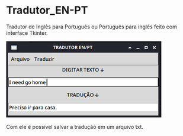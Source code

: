 # Tradutor_EN-PT
Tradutor de Inglês para Português ou Português para inglês feito com interface Tkinter.

<img src="https://github.com/EmersonBarcelos/Tradutor_EN-PT/blob/main/Telatradutor.png"/>

Com ele é possivel salvar a tradução em um arquivo txt.
